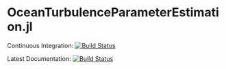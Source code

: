 # OceanTurbulenceParameterEstimation.jl

Continuous Integration: [![Build Status](https://github.com/adelinehillier/OceanTurbulenceParameterEstimation.jl/workflows/CI/badge.svg)](https://github.com/adelinehillier/OceanTurbulenceParameterEstimation.jl/actions?query=workflow%3ACI+branch%3Amaster)

Latest Documentation: [![Build Status](https://img.shields.io/badge/documentation-in%20development-orange)](https://adelinehillier.github.io/OceanTurbulenceParameterEstimation/dev)
